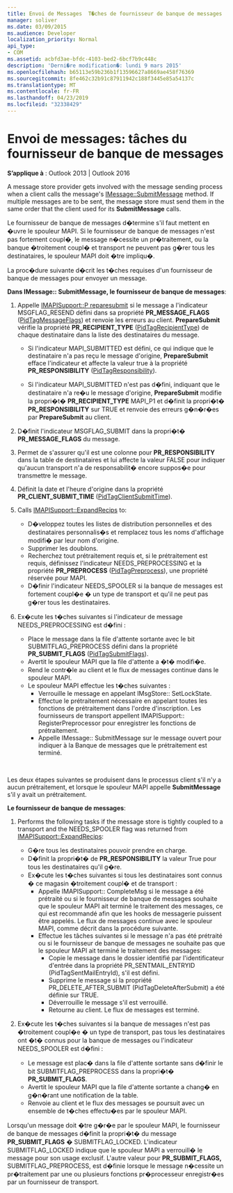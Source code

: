 ```yaml
---
title: Envoi de Messages  T�ches de fournisseur de banque de messages
manager: soliver
ms.date: 03/09/2015
ms.audience: Developer
localization_priority: Normal
api_type:
- COM
ms.assetid: acbfd3ae-bfdc-4103-bed2-6bcf7b9c448c
description: 'Derni�re modification�: lundi 9 mars 2015'
ms.openlocfilehash: b65113e59b236b1f13596627a8669ae458f76369
ms.sourcegitcommit: 8fe462c32b91c87911942c188f3445e85a54137c
ms.translationtype: MT
ms.contentlocale: fr-FR
ms.lasthandoff: 04/23/2019
ms.locfileid: "32338429"
---
```

# <a name="sending-messages-message-store-provider-tasks"></a>Envoi de messages: tâches du fournisseur de banque de messages

**S’applique à** : Outlook 2013 | Outlook 2016 
  
A message store provider gets involved with the message sending process when a client calls the message's [IMessage::SubmitMessage](imessage-submitmessage.md) method. If multiple messages are to be sent, the message store must send them in the same order that the client used for its **SubmitMessage** calls. 
  
Le fournisseur de banque de messages d�termine s'il faut mettent en �uvre le spouleur MAPI. Si le fournisseur de banque de messages n'est pas fortement coupl�, le message n�cessite un pr�traitement, ou la banque �troitement coupl� et transport ne peuvent pas g�rer tous les destinataires, le spouleur MAPI doit �tre impliqu�. 
  
La proc�dure suivante d�crit les t�ches requises d'un fournisseur de banque de messages pour envoyer un message. 
  
**Dans IMessage:: SubmitMessage, le fournisseur de banque de messages**:
  
1. Appelle [IMAPISupport::P reparesubmit](imapisupport-preparesubmit.md) si le message a l'indicateur MSGFLAG_RESEND défini dans sa propriété **PR_MESSAGE_FLAGS** ([PidTagMessageFlags](pidtagmessageflags-canonical-property.md)) et renvoie les erreurs au client. **PrepareSubmit** vérifie la propriété **PR_RECIPIENT_TYPE** ([PidTagRecipientType](pidtagrecipienttype-canonical-property.md)) de chaque destinataire dans la liste des destinataires du message.
    
   - Si l'indicateur MAPI_SUBMITTED est défini, ce qui indique que le destinataire n'a pas reçu le message d'origine, **PrepareSubmit** efface l'indicateur et affecte la valeur true à la propriété **PR_RESPONSIBILITY** ([PidTagResponsibility](pidtagresponsibility-canonical-property.md)). 
    
   - Si l'indicateur MAPI_SUBMITTED n'est pas d�fini, indiquant que le destinataire n'a re�u le message d'origine, **PrepareSubmit** modifie la propri�t� **PR_RECIPIENT_TYPE** MAPI_P1 et d�finit la propri�t� **PR_RESPONSIBILITY** sur TRUE et renvoie des erreurs g�n�r�es par **PrepareSubmit** au client. 
    
2. D�finit l'indicateur MSGFLAG_SUBMIT dans la propri�t� **PR_MESSAGE_FLAGS** du message. 
    
3. Permet de s'assurer qu'il est une colonne pour **PR_RESPONSIBILITY** dans la table de destinataires et lui affecte la valeur FALSE pour indiquer qu'aucun transport n'a de responsabilit� encore suppos�e pour transmettre le message. 
    
4. Définit la date et l'heure d'origine dans la propriété **PR_CLIENT_SUBMIT_TIME** ([PidTagClientSubmitTime](pidtagclientsubmittime-canonical-property.md)).
    
5. Calls [IMAPISupport::ExpandRecips](imapisupport-expandrecips.md) to: 
    
   - D�veloppez toutes les listes de distribution personnelles et des destinataires personnalis�s et remplacez tous les noms d'affichage modifi� par leur nom d'origine.
   - Supprimer les doublons.
   - Recherchez tout prétraitement requis et, si le prétraitement est requis, définissez l'indicateur NEEDS_PREPROCESSING et la propriété **PR_PREPROCESS** ([PidTagPreprocess](pidtagpreprocess-canonical-property.md)), une propriété réservée pour MAPI. 
   - D�finir l'indicateur NEEDS_SPOOLER si la banque de messages est fortement coupl�e � un type de transport et qu'il ne peut pas g�rer tous les destinataires. 
    
6. Ex�cute les t�ches suivantes si l'indicateur de message NEEDS_PREPROCESSING est d�fini :
    
   - Place le message dans la file d'attente sortante avec le bit SUBMITFLAG_PREPROCESS défini dans la propriété **PR_SUBMIT_FLAGS** ([PidTagSubmitFlags](pidtagsubmitflags-canonical-property.md)).
   - Avertit le spouleur MAPI que la file d'attente a �t� modifi�e.
   - Rend le contr�le au client et le flux de messages continue dans le spouleur MAPI. 
   - Le spouleur MAPI effectue les t�ches suivantes :
     - Verrouille le message en appelant IMsgStore:: SetLockState. 
     - Effectue le prétraitement nécessaire en appelant toutes les fonctions de prétraitement dans l'ordre d'inscription. Les fournisseurs de transport appellent IMAPISupport:: RegisterPreprocessor pour enregistrer les fonctions de prétraitement. 
     - Appelle IMessage:: SubmitMessage sur le message ouvert pour indiquer à la Banque de messages que le prétraitement est terminé.

<br/>

Les deux étapes suivantes se produisent dans le processus client s'il n'y a aucun prétraitement, et lorsque le spouleur MAPI appelle **SubmitMessage** s'il y avait un prétraitement. 

**Le fournisseur de banque de messages**:

1. Performs the following tasks if the message store is tightly coupled to a transport and the NEEDS_SPOOLER flag was returned from [IMAPISupport::ExpandRecips](imapisupport-expandrecips.md):
    
   - G�re tous les destinataires pouvoir prendre en charge.
   - D�finit la propri�t� de **PR_RESPONSIBILITY** la valeur True pour tous les destinataires qu'il g�re. 
   - Ex�cute les t�ches suivantes si tous les destinataires sont connus � ce magasin �troitement coupl� et de transport :
     - Appelle IMAPISupport:: CompleteMsg si le message a été prétraité ou si le fournisseur de banque de messages souhaite que le spouleur MAPI ait terminé le traitement des messages, ce qui est recommandé afin que les hooks de messagerie puissent être appelés. Le flux de messages continue avec le spouleur MAPI, comme décrit dans la procédure suivante.  
     - Effectue les tâches suivantes si le message n'a pas été prétraité ou si le fournisseur de banque de messages ne souhaite pas que le spouleur MAPI ait terminé le traitement des messages:
       - Copie le message dans le dossier identifié par l'identificateur d'entrée dans la propriété PR_SENTMAIL_ENTRYID (PidTagSentMailEntryId), s'il est défini.
       - Supprime le message si la propriété PR_DELETE_AFTER_SUBMIT (PidTagDeleteAfterSubmit) a été définie sur TRUE.
       - Déverrouille le message s'il est verrouillé.
       - Retourne au client. Le flux de messages est terminé. 
   
2. Ex�cute les t�ches suivantes si la banque de messages n'est pas �troitement coupl�e � un type de transport, pas tous les destinataires ont �t� connus pour la banque de messages ou l'indicateur NEEDS_SPOOLER est d�fini :
    
   - Le message est plac� dans la file d'attente sortante sans d�finir le bit SUBMITFLAG_PREPROCESS dans la propri�t� **PR_SUBMIT_FLAGS**. 
   - Avertit le spouleur MAPI que la file d'attente sortante a chang� en g�n�rant une notification de la table. 
   - Renvoie au client et le flux des messages se poursuit avec un ensemble de t�ches effectu�es par le spouleur MAPI.
    
Lorsqu'un message doit �tre g�r�e par le spouleur MAPI, le fournisseur de banque de messages d�finit la propri�t� du message **PR_SUBMIT_FLAGS** � SUBMITFLAG_LOCKED. L'indicateur SUBMITFLAG_LOCKED indique que le spouleur MAPI a verrouill� le message pour son usage exclusif. L'autre valeur pour **PR_SUBMIT_FLAGS,** SUBMITFLAG_PREPROCESS, est d�finie lorsque le message n�cessite un pr�traitement par une ou plusieurs fonctions pr�processeur enregistr�es par un fournisseur de transport. 
  

